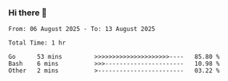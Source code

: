 ### Hi there 👋

<!--
**zhumeme/zhumeme** is a ✨ _special_ ✨ repository because its `README.md` (this file) appears on your GitHub profile.

Here are some ideas to get you started:

- 🔭 I’m currently working on ...
- 🌱 I’m currently learning ...
- 👯 I’m looking to collaborate on ...
- 🤔 I’m looking for help with ...
- 💬 Ask me about ...
- 📫 How to reach me: ...
- 😄 Pronouns: ...
- ⚡ Fun fact: ...
-->

<!--START_SECTION:waka-->

```all_time
From: 06 August 2025 - To: 13 August 2025

Total Time: 1 hr

Go      53 mins         >>>>>>>>>>>>>>>>>>>>>----   85.80 %
Bash    6 mins          >>>----------------------   10.98 %
Other   2 mins          >------------------------   03.22 %
```

<!--END_SECTION:waka-->
